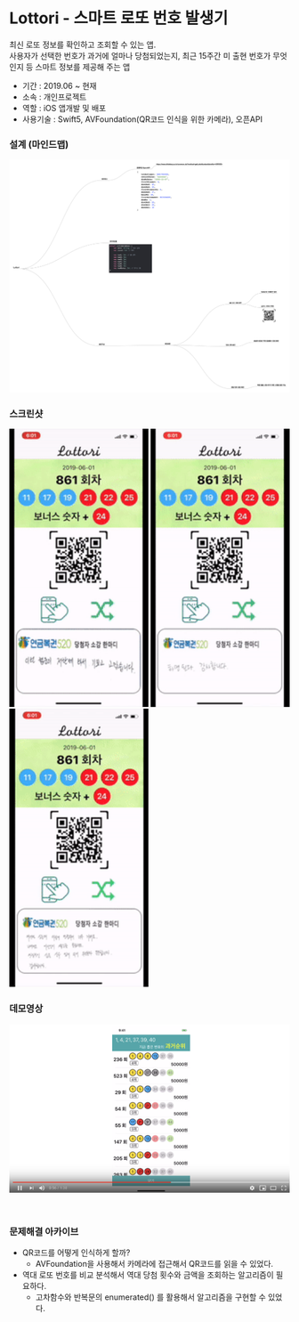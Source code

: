 # Lottori - 스마트 로또 번호 발생기
최신 로또 정보를 확인하고 조회할 수 있는 앱. <br>
사용자가 선택한 번호가 과거에 얼마나 당첨되었는지, 최근 15주간 미 출현 번호가 무엇인지 등 스마트 정보를 제공해 주는 앱
* 기간 : 2019.06 ~ 현재
* 소속 : 개인프로젝트
* 역할 : iOS 앱개발 및 배포
* 사용기술 : Swift5, AVFoundation(QR코드 인식을 위한 카메라), 오픈API
### 설계 (마인드맵)
<a href="/assets/LottoriDesign.pdf" target="_blank"><img src="/assets/LottoriDesign.png"></a>

### 스크린샷

<a href="/assets/mainPage.gif" target="_blank"><img src="/assets/mainPage.gif" alt="My Image" width="250"></a>
<a href="/assets/selectPage.gif" target="_blank"><img src="/assets/selectPage.gif" alt="My Image" width="250"></a>
<a href="/assets/randomPage.gif" target="_blank"><img src="/assets/randomPage.gif" alt="My Image" width="250"></a>

### 데모영상
<a href="https://www.youtube.com/watch?v=TYDtgXENrI4" target="_blank"><img src="/assets/LottoriThumnail.png"></a>

<br>

### 문제해결 아카이브
  * QR코드를 어떻게 인식하게 할까?
    * AVFoundation을 사용해서 카메라에 접근해서 QR코드를 읽을 수 있었다.
  * 역대 로또 번호를 비교 분석해서 역대 당첨 횟수와 금액을 조회하는 알고리즘이 필요하다.
    * 고차함수와 반복문의 enumerated() 를 활용해서 알고리즘을 구현할 수 있었다.
